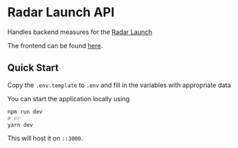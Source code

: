 # Radar Launch API

Handles backend measures for the [Radar Launch](https://launch.radardao.xyz)

The frontend can be found [here](https://github.com/RadarDAO-xyz/radar-launch-frontend/).

## Quick Start

Copy the `.env.template` to `.env` and fill in the variables with appropriate data

You can start the application locally using

```sh
npm run dev
# or
yarn dev
```

This will host it on `::3000`.
